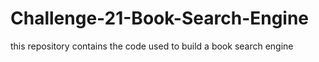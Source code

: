# Challenge-21-Book-Search-Engine
this repository contains the code used to build a book search engine
